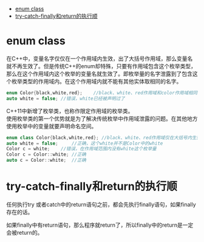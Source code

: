 - [enum class](#enum-class)
- [try-catch-finally和return的执行顺](#try-catch-finally和return的执行顺)
# enum class
在C++中，变量名字仅仅在一个作用域内生效，出了大括号作用域，那么变量名就不再生效了。但是传统C++的enum却特殊，只要有作用域包含这个枚举类型，那么在这个作用域内这个枚举的变量名就生效了。即枚举量的名字泄露到了包含这个枚举类型的作用域内。在这个作用域内就不能有其他实体取相同的名字。
```cpp
enum Color{black,white,red};	//black、white、red作用域和color作用域相同
auto white = false;	//错误，white已经被声明过了
```
C++11中新增了枚举类，也称作限定作用域的枚举类。  
使用枚举类的第一个优势就是为了解决传统枚举中作用域泄露的问题。在其他地方使用枚举中的变量就要声明命名空间。
```cpp
enum class Color{black,white,red}; //black、white、red作用域仅在大括号内生效
auto white = false;		//正确，这个white并不是Color中的white
Color c = white;	//错误，在作用域范围内没有white这个枚举量
Color c = Color::white;	//正确
auto c = Color::white;	//正确
```
# try-catch-finally和return的执行顺
任何执行try 或者catch中的return语句之前，都会先执行finally语句，如果finally存在的话。

如果finally中有return语句，那么程序就return了，所以finally中的return是一定会被return的。